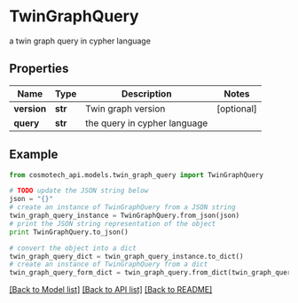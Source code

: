 # TwinGraphQuery

a twin graph query in cypher language

## Properties

Name | Type | Description | Notes
------------ | ------------- | ------------- | -------------
**version** | **str** | Twin graph version | [optional] 
**query** | **str** | the query in cypher language | 

## Example

```python
from cosmotech_api.models.twin_graph_query import TwinGraphQuery

# TODO update the JSON string below
json = "{}"
# create an instance of TwinGraphQuery from a JSON string
twin_graph_query_instance = TwinGraphQuery.from_json(json)
# print the JSON string representation of the object
print TwinGraphQuery.to_json()

# convert the object into a dict
twin_graph_query_dict = twin_graph_query_instance.to_dict()
# create an instance of TwinGraphQuery from a dict
twin_graph_query_form_dict = twin_graph_query.from_dict(twin_graph_query_dict)
```
[[Back to Model list]](../README.md#documentation-for-models) [[Back to API list]](../README.md#documentation-for-api-endpoints) [[Back to README]](../README.md)


